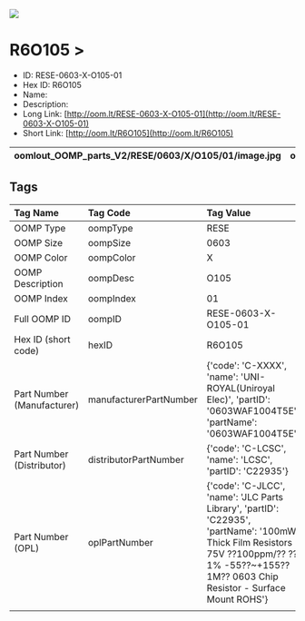 


  
![][im]
# R6O105 > 

- ID: RESE-0603-X-O105-01
- Hex ID: R6O105
- Name: 
- Description: 
- Long Link: [http://oom.lt/RESE-0603-X-O105-01](http://oom.lt/RESE-0603-X-O105-01)
- Short Link: [http://oom.lt/R6O105](http://oom.lt/R6O105)
  

|oomlout_OOMP_parts_V2/RESE/0603/X/O105/01/image.jpg|oomlout_OOMP_parts_V2/RESE/0603/X/O105/01/image_BOTTOM.jpg|oomlout_OOMP_parts_V2/RESE/0603/X/O105/01/image_Re.jpg||
| :---: | :---: | :---: | :---: |

## Tags
  

|Tag Name|Tag Code|Tag Value|
| :--- | :--- | :--- |
|OOMP Type|oompType|RESE|
|OOMP Size|oompSize|0603|
|OOMP Color|oompColor|X|
|OOMP Description|oompDesc|O105|
|OOMP Index|oompIndex|01|
|Full OOMP ID|oompID|RESE-0603-X-O105-01|
|Hex ID (short code)|hexID|R6O105|
|Part Number (Manufacturer)|manufacturerPartNumber|{'code': 'C-XXXX', 'name': 'UNI-ROYAL(Uniroyal Elec)', 'partID': '0603WAF1004T5E', 'partName': '0603WAF1004T5E'}|
|Part Number (Distributor)|distributorPartNumber|{'code': 'C-LCSC', 'name': 'LCSC', 'partID': 'C22935'}|
|Part Number (OPL)|oplPartNumber|{'code': 'C-JLCC', 'name': 'JLC Parts Library', 'partID': 'C22935', 'partName': '100mW Thick Film Resistors 75V ??100ppm/?? ??1% -55??~+155?? 1M?? 0603  Chip Resistor - Surface Mount ROHS'}|
||||



[im]: oomlout_OOMP_parts_V2/RESE/0603/X/O105/01/image_450.jpg
